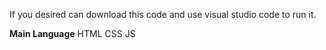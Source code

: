 If you desired can download this code and use visual studio code to run it. 

**Main Language**
HTML
CSS
JS
